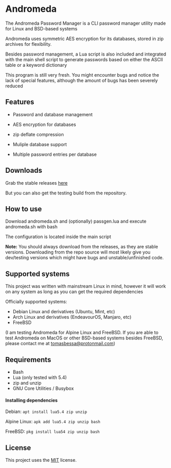 Andromeda
====
The Andromeda Password Manager is a CLI password manager utility made for Linux and BSD-based systems

Andromeda uses symmetric AES encryption for its databases, stored in zip archives for flexibility.

Besides password management, a Lua script is also included and integrated with the main shell script to generate passwords based on either the ASCII table or a keyword dictionary

This program is still very fresh. You might encounter bugs and notice the lack of special features, although the amount of bugs has been severely reduced 

Features
--------
* Password and database management

* AES encryption for databases

* zip deflate compression

* Muliple database support

* Multiple password entries per database

Downloads
---------
Grab the stable releases [here](https://github.com/spacebanana420/Andromeda/releases)

But you can also get the testing build from the repository.

How to use
----------
Download andromeda.sh and (optionally) passgen.lua and execute andromeda.sh with bash

The configuration is located inside the main script

**Note:** You should always download from the releases, as they are stable versions. Downloading from the repo source will most likely give you dev/testing versions which might have bugs and unstable/unfinished code.

Supported systems
----------
This project was written with mainstream Linux in mind, however it will work on any system as long as you can get the required dependencies

Officially supported systems:
* Debian Linux and derivatives (Ubuntu, Mint, etc)
* Arch Linux and derivatives (EndeavourOS, Manjaro, etc)
* FreeBSD

(I am testing Andromeda for Alpine Linux and FreeBSD. If you are able to test Andromeda on MacOS or other BSD-based systems besides FreeBSD, please contact me at tomasbessa@protonmail.com)

Requirements
----------------------
* Bash
* Lua (only tested with 5.4)
* zip and unzip
* GNU Core Utilities / Busybox

#### Installing dependencies
Debian: ``` apt install lua5.4 zip unzip ```

Alpine Linux: ``` apk add lua5.4 zip unzip bash ```

FreeBSD: ``` pkg install lua54 zip unzip bash ```

License
-------
This project uses the [MIT](./license.md) license.
